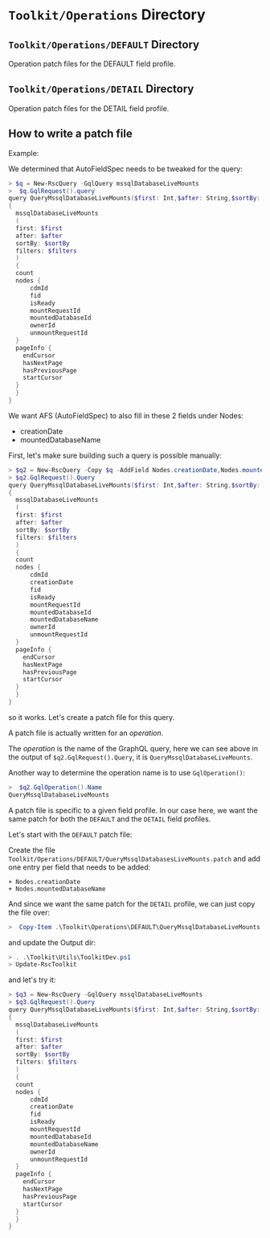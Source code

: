# `Toolkit/Operations` Directory

## `Toolkit/Operations/DEFAULT` Directory

Operation patch files for the DEFAULT field profile.

## `Toolkit/Operations/DETAIL` Directory

Operation patch files for the DETAIL field profile.

## How to write a patch file

Example:

We determined that AutoFieldSpec needs to be tweaked for the query:

```powershell
> $q = New-RscQuery -GqlQuery mssqlDatabaseLiveMounts
>  $q.GqlRequest().query
query QueryMssqlDatabaseLiveMounts($first: Int,$after: String,$sortBy: MssqlDatabaseLiveMountSortByInput,$filters: [MssqlDatabaseLiveMountFilterInput!])
{
  mssqlDatabaseLiveMounts
  (
  first: $first
  after: $after
  sortBy: $sortBy
  filters: $filters
  )
  {
  count
  nodes {
      cdmId
      fid
      isReady
      mountRequestId
      mountedDatabaseId
      ownerId
      unmountRequestId
  }
  pageInfo {
    endCursor
    hasNextPage
    hasPreviousPage
    startCursor
  }
  }
}
```

We want AFS (AutoFieldSpec) to also fill in these 2 fields under Nodes:

- creationDate
- mountedDatabaseName

First, let's make sure building such a query is possible manually:

```powershell
> $q2 = New-RscQuery -Copy $q -AddField Nodes.creationDate,Nodes.mountedDatabaseName
> $q2.GqlRequest().Query
query QueryMssqlDatabaseLiveMounts($first: Int,$after: String,$sortBy: MssqlDatabaseLiveMountSortByInput,$filters: [MssqlDatabaseLiveMountFilterInput!])
{
  mssqlDatabaseLiveMounts
  (
  first: $first
  after: $after
  sortBy: $sortBy
  filters: $filters
  )
  {
  count
  nodes {
      cdmId
      creationDate
      fid
      isReady
      mountRequestId
      mountedDatabaseId
      mountedDatabaseName
      ownerId
      unmountRequestId
  }
  pageInfo {
    endCursor
    hasNextPage
    hasPreviousPage
    startCursor
  }
  }
}
```

so it works. Let's create a patch file for this query.

A patch file is actually written for an _operation_.

The _operation_ is the name of the GraphQL query, here we can see above
in the output of `$q2.GqlRequest().Query`,
it is `QueryMssqlDatabaseLiveMounts`.

Another way to determine the operation name is to use `GqlOperation()`:

```powershell
>  $q2.GqlOperation().Name
QueryMssqlDatabaseLiveMounts
```

A patch file is specific to a given field profile. In our case here,
we want the same patch for both the `DEFAULT` and the `DETAIL` field
profiles.

Let's start with the `DEFAULT` patch file:

Create the file `Toolkit/Operations/DEFAULT/QueryMssqlDatabasesLiveMounts.patch`
and add one entry per field that needs to be added:

```text
+ Nodes.creationDate
+ Nodes.mountedDatabaseName
```

And since we want the same patch for the `DETAIL` profile, we can just
copy the file over:

```powershell
>  Copy-Item .\Toolkit\Operations\DEFAULT\QueryMssqlDatabaseLiveMounts.patch .\Toolkit\Operations\DETAIL\
```

and update the Output dir:

```powershell
> . .\Toolkit\Utils\ToolkitDev.ps1
> Update-RscToolkit
```

and let's try it:

```powershell
> $q3 = New-RscQuery -GqlQuery mssqlDatabaseLiveMounts
> $q3.GqlRequest().Query
query QueryMssqlDatabaseLiveMounts($first: Int,$after: String,$sortBy: MssqlDatabaseLiveMountSortByInput,$filters: [MssqlDatabaseLiveMountFilterInput!])
{
  mssqlDatabaseLiveMounts
  (
  first: $first
  after: $after
  sortBy: $sortBy
  filters: $filters
  )
  {
  count
  nodes {
      cdmId
      creationDate
      fid
      isReady
      mountRequestId
      mountedDatabaseId
      mountedDatabaseName
      ownerId
      unmountRequestId
  }
  pageInfo {
    endCursor
    hasNextPage
    hasPreviousPage
    startCursor
  }
  }
}
```
